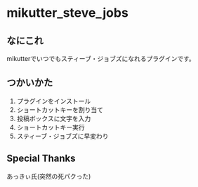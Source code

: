 mikutter_steve_jobs
=====================

なにこれ
---
mikutterでいつでもスティーブ・ジョブズになれるプラグインです。

つかいかた
---
1. プラグインをインストール
1. ショートカットキーを割り当て
1. 投稿ボックスに文字を入力  
1. ショートカットキー実行  
1. スティーブ・ジョブズに早変わり 

Special Thanks
---
あっきぃ氏(突然の死パクった)
